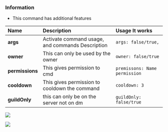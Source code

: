 ### Information

- This command has additional features

| Name | Description | Usage It works |
| :--- | :--- | :--- |
| **args** | Activate command usage, and commands Description | `args: false/true,` |  
| **owner** | This can only be used by the owner | `owner: false/true` |  
| **permissions** | This gives permission to cmd | `premissons: Name permission` |  
| **cooldown** | This gives permission to cooldown the command | `cooldown: 3` |  
| **guildOnly** | this can only be on the server not on dm | `guildOnly: false/true` | 

<a href='https://infinitybotlist.com/bots/853155550127456267' title='widget'> <img src='https://infinitybotlist.com/bots/853155550127456267/widget?size=small'></img></a>


<a href='https://infinitybotlist.com/bots/853155550127456267' title='widget'> <img src='https://infinitybotlist.com/bots/853155550127456267/widget?size=small'></img></a>


